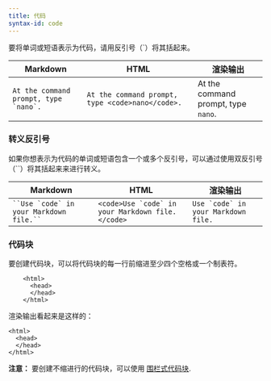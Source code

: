 ```yaml
---
title: 代码
syntax-id: code
---
```


要将单词或短语表示为代码，请用反引号（`）将其括起来。

<table class="table table-bordered">
  <thead class="thead-light">
    <tr>
      <th>Markdown</th>
      <th>HTML</th>
      <th>渲染输出</th>
    </tr>
  </thead>
  <tbody>
    <tr>
      <td><code class="highlighter-rouge">At the command prompt, type `nano`.</code></td>
      <td><code class="highlighter-rouge">At the command prompt, type &lt;code&gt;nano&lt;/code&gt;. </code></td>
      <td>At the command prompt, type <code class="highlighter-rouge">nano</code>.</td>
    </tr>
  </tbody>
</table>

### 转义反引号

如果你想表示为代码的单词或短语包含一个或多个反引号，可以通过使用双反引号（``）将其括起来来进行转义。

<table class="table table-bordered">
  <thead class="thead-light">
    <tr>
      <th>Markdown</th>
      <th>HTML</th>
      <th>渲染输出</th>
    </tr>
  </thead>
  <tbody>
    <tr>
      <td><code>``Use `code` in your Markdown file.``</code></td>
      <td><code class="highlighter-rouge">&lt;code&gt;Use `code` in your Markdown file.&lt;/code&gt;</code></td>
      <td><code>Use `code` in your Markdown file.</code></td>
    </tr>
  </tbody>
</table>

### 代码块

要创建代码块，可以将代码块的每一行前缩进至少四个空格或一个制表符。

```text
    <html>
      <head>
      </head>
    </html>
```

渲染输出看起来是这样的：

```text
<html>
  <head>
  </head>
</html>
```

<div class="alert alert-info">
  <i class="fas fa-info-circle"></i> <strong>注意：</strong> 要创建不缩进行的代码块，可以使用 <a href="/extended-syntax/#fenced-code-blocks">围栏式代码块</a>.
</div>
